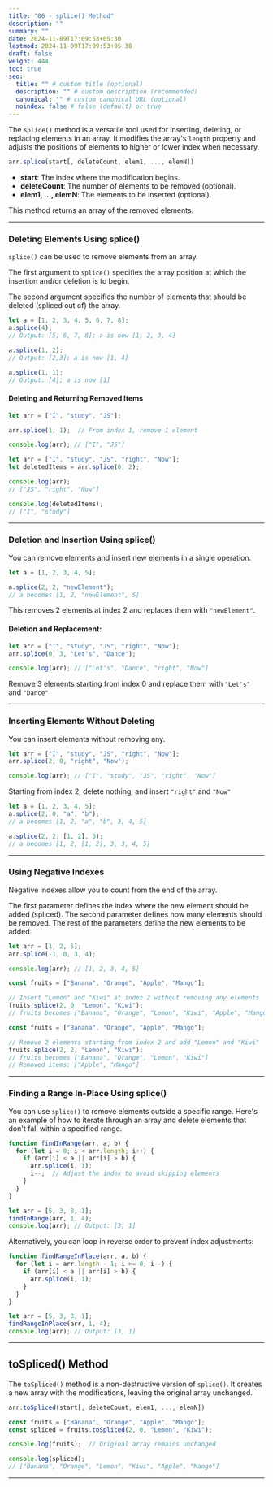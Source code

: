 ```yaml
---
title: "06 - splice() Method"
description: ""
summary: ""
date: 2024-11-09T17:09:53+05:30
lastmod: 2024-11-09T17:09:53+05:30
draft: false
weight: 444
toc: true
seo:
  title: "" # custom title (optional)
  description: "" # custom description (recommended)
  canonical: "" # custom canonical URL (optional)
  noindex: false # false (default) or true
---
```




The `splice()` method is a versatile tool used for inserting, deleting, or replacing elements in an array. It modifies the array's `length` property and adjusts the positions of elements to higher or lower index when necessary.

```js
arr.splice(start[, deleteCount, elem1, ..., elemN])
```

- **start**: The index where the modification begins.
- **deleteCount**: The number of elements to be removed (optional).
- **elem1, ..., elemN**: The elements to be inserted (optional).

This method returns an array of the removed elements.

---

### Deleting Elements Using splice()

`splice()` can be used to remove elements from an array.

The first argument to `splice()` specifies the array position at which the insertion and/or deletion is to begin.

The second argument specifies the number of elements that should be deleted (spliced out of) the array.

```js
let a = [1, 2, 3, 4, 5, 6, 7, 8];
a.splice(4);
// Output: [5, 6, 7, 8]; a is now [1, 2, 3, 4]

a.splice(1, 2);
// Output: [2,3]; a is now [1, 4]

a.splice(1, 1);
// Output: [4]; a is now [1]
```

#### Deleting and Returning Removed Items

```js
let arr = ["I", "study", "JS"];

arr.splice(1, 1);  // From index 1, remove 1 element

console.log(arr); // ["I", "JS"]
```

```js
let arr = ["I", "study", "JS", "right", "Now"];
let deletedItems = arr.splice(0, 2);

console.log(arr); 
// ["JS", "right", "Now"]

console.log(deletedItems); 
// ["I", "study"]
```

---

### Deletion and Insertion Using splice()

You can remove elements and insert new elements in a single operation.

```js
let a = [1, 2, 3, 4, 5];

a.splice(2, 2, "newElement");
// a becomes [1, 2, "newElement", 5]
```
This removes 2 elements at index 2 and replaces them with `"newElement"`.

#### Deletion and Replacement:

```js
let arr = ["I", "study", "JS", "right", "Now"];
arr.splice(0, 3, "Let's", "Dance");

console.log(arr); // ["Let's", "Dance", "right", "Now"]
```
Remove 3 elements starting from index 0 and replace them with `"Let's"` and `"Dance"`

---

### Inserting Elements Without Deleting

You can insert elements without removing any.

```js
let arr = ["I", "study", "JS", "right", "Now"];
arr.splice(2, 0, "right", "Now");

console.log(arr); // ["I", "study", "JS", "right", "Now"]
```
Starting from index 2, delete nothing, and insert `"right"` and `"Now"`

```js
let a = [1, 2, 3, 4, 5];
a.splice(2, 0, "a", "b");
// a becomes [1, 2, "a", "b", 3, 4, 5]

a.splice(2, 2, [1, 2], 3);
// a becomes [1, 2, [1, 2], 3, 3, 4, 5]
```


---

### Using Negative Indexes

Negative indexes allow you to count from the end of the array.

The first parameter defines the index where the new element should be added (spliced). The second parameter defines how many elements should be removed. The rest of the parameters define the new elements to be added.

```js
let arr = [1, 2, 5];
arr.splice(-1, 0, 3, 4);

console.log(arr); // [1, 2, 3, 4, 5]
```

```js
const fruits = ["Banana", "Orange", "Apple", "Mango"];

// Insert "Lemon" and "Kiwi" at index 2 without removing any elements
fruits.splice(2, 0, "Lemon", "Kiwi");
// fruits becomes ["Banana", "Orange", "Lemon", "Kiwi", "Apple", "Mango"]
```

```js
const fruits = ["Banana", "Orange", "Apple", "Mango"];

// Remove 2 elements starting from index 2 and add "Lemon" and "Kiwi"
fruits.splice(2, 2, "Lemon", "Kiwi");
// fruits becomes ["Banana", "Orange", "Lemon", "Kiwi"]
// Removed items: ["Apple", "Mango"]
```

---

### Finding a Range In-Place Using splice()

You can use `splice()` to remove elements outside a specific range. Here's an example of how to iterate through an array and delete elements that don't fall within a specified range.

```js
function findInRange(arr, a, b) {
  for (let i = 0; i < arr.length; i++) {
    if (arr[i] < a || arr[i] > b) {
      arr.splice(i, 1);
      i--;  // Adjust the index to avoid skipping elements
    }
  }
}

let arr = [5, 3, 8, 1];
findInRange(arr, 1, 4);
console.log(arr); // Output: [3, 1]
```

Alternatively, you can loop in reverse order to prevent index adjustments:

```js
function findRangeInPlace(arr, a, b) {
  for (let i = arr.length - 1; i >= 0; i--) {
    if (arr[i] < a || arr[i] > b) {
      arr.splice(i, 1);
    }
  }
}

let arr = [5, 3, 8, 1];
findRangeInPlace(arr, 1, 4);
console.log(arr); // Output: [3, 1]
```

---

## toSpliced() Method

The `toSpliced()` method is a non-destructive version of `splice()`. It creates a new array with the modifications, leaving the original array unchanged.

```js
arr.toSpliced(start[, deleteCount, elem1, ..., elemN])
```

```js
const fruits = ["Banana", "Orange", "Apple", "Mango"];
const spliced = fruits.toSpliced(2, 0, "Lemon", "Kiwi");

console.log(fruits);  // Original array remains unchanged

console.log(spliced); 
// ["Banana", "Orange", "Lemon", "Kiwi", "Apple", "Mango"]
```

---

